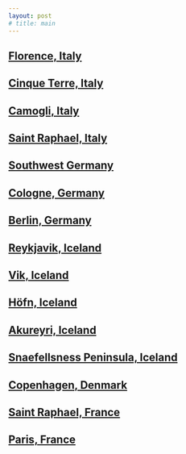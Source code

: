```yaml
---
layout: post
# title: main
---
```


## [Florence, Italy](travel_posts/2022-04-11-blog_posts.html)

## [Cinque Terre, Italy](travel_posts/2022-04-14-blog_posts.html)

## [Camogli, Italy](travel_posts/2022-04-16-blog_posts.html)

## [Saint Raphael, Italy](travel_posts/2022-04-18-blog_posts.html)

## [Southwest Germany](travel_posts/2022-05-16-blog_posts.html)

## [Cologne, Germany](travel_posts/2022-05-18-blog_posts.html)

## [Berlin, Germany](travel_posts/2022-04-11-blog_posts.html)

## [Reykjavik, Iceland](travel_posts/2022-04-11-blog_posts.html)

## [Vik, Iceland](travel_posts/2022-04-11-blog_posts.html)

## [Höfn, Iceland](travel_posts/2022-04-11-blog_posts.html)

## [Akureyri, Iceland](travel_posts/2022-04-11-blog_posts.html)

## [Snaefellsness Peninsula, Iceland](travel_posts/2022-04-11-blog_posts.html)

## [Copenhagen, Denmark](travel_posts/2022-04-11-blog_posts.html)

## [Saint Raphael, France](travel_posts/2022-04-11-blog_posts.html)

## [Paris, France](travel_posts/2022-04-11-blog_posts.html)
